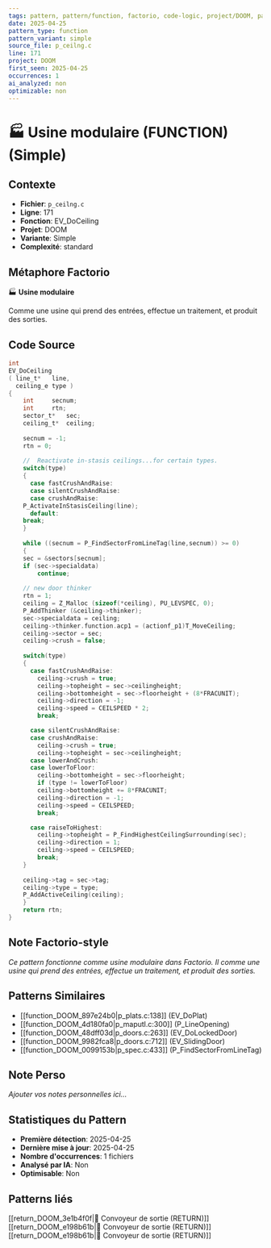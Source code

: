 ```yaml
---
tags: pattern, pattern/function, factorio, code-logic, project/DOOM, pattern/variant/simple
date: 2025-04-25
pattern_type: function
pattern_variant: simple
source_file: p_ceilng.c
line: 171
project: DOOM
first_seen: 2025-04-25
occurrences: 1
ai_analyzed: non
optimizable: non
---
```


# 🏭 Usine modulaire (FUNCTION) (Simple)

## Contexte
- **Fichier**: `p_ceilng.c`
- **Ligne**: 171
- **Fonction**: EV_DoCeiling
- **Projet**: DOOM
- **Variante**: Simple
- **Complexité**: standard

## Métaphore Factorio
🏭 **Usine modulaire**

Comme une usine qui prend des entrées, effectue un traitement, et produit des sorties.

## Code Source
```c
int
EV_DoCeiling
( line_t*	line,
  ceiling_e	type )
{
    int		secnum;
    int		rtn;
    sector_t*	sec;
    ceiling_t*	ceiling;
	
    secnum = -1;
    rtn = 0;
    
    //	Reactivate in-stasis ceilings...for certain types.
    switch(type)
    {
      case fastCrushAndRaise:
      case silentCrushAndRaise:
      case crushAndRaise:
	P_ActivateInStasisCeiling(line);
      default:
	break;
    }
	
    while ((secnum = P_FindSectorFromLineTag(line,secnum)) >= 0)
    {
	sec = &sectors[secnum];
	if (sec->specialdata)
	    continue;
	
	// new door thinker
	rtn = 1;
	ceiling = Z_Malloc (sizeof(*ceiling), PU_LEVSPEC, 0);
	P_AddThinker (&ceiling->thinker);
	sec->specialdata = ceiling;
	ceiling->thinker.function.acp1 = (actionf_p1)T_MoveCeiling;
	ceiling->sector = sec;
	ceiling->crush = false;
	
	switch(type)
	{
	  case fastCrushAndRaise:
	    ceiling->crush = true;
	    ceiling->topheight = sec->ceilingheight;
	    ceiling->bottomheight = sec->floorheight + (8*FRACUNIT);
	    ceiling->direction = -1;
	    ceiling->speed = CEILSPEED * 2;
	    break;

	  case silentCrushAndRaise:
	  case crushAndRaise:
	    ceiling->crush = true;
	    ceiling->topheight = sec->ceilingheight;
	  case lowerAndCrush:
	  case lowerToFloor:
	    ceiling->bottomheight = sec->floorheight;
	    if (type != lowerToFloor)
		ceiling->bottomheight += 8*FRACUNIT;
	    ceiling->direction = -1;
	    ceiling->speed = CEILSPEED;
	    break;

	  case raiseToHighest:
	    ceiling->topheight = P_FindHighestCeilingSurrounding(sec);
	    ceiling->direction = 1;
	    ceiling->speed = CEILSPEED;
	    break;
	}
		
	ceiling->tag = sec->tag;
	ceiling->type = type;
	P_AddActiveCeiling(ceiling);
    }
    return rtn;
}
```

## Note Factorio-style
*Ce pattern fonctionne comme usine modulaire dans Factorio. Il comme une usine qui prend des entrées, effectue un traitement, et produit des sorties.*

## Patterns Similaires
- [[function_DOOM_897e24b0|p_plats.c:138]] (EV_DoPlat)
- [[function_DOOM_4d180fa0|p_maputl.c:300]] (P_LineOpening)
- [[function_DOOM_48dff03d|p_doors.c:263]] (EV_DoLockedDoor)
- [[function_DOOM_9982fca8|p_doors.c:712]] (EV_SlidingDoor)
- [[function_DOOM_0099153b|p_spec.c:433]] (P_FindSectorFromLineTag)

## Note Perso
*Ajouter vos notes personnelles ici...*

## Statistiques du Pattern
- **Première détection**: 2025-04-25
- **Dernière mise à jour**: 2025-04-25
- **Nombre d'occurrences**: 1 fichiers
- **Analysé par IA**: Non
- **Optimisable**: Non

## Patterns liés
[[return_DOOM_3e1b4f0f|🚚 Convoyeur de sortie (RETURN)]]
[[return_DOOM_e198b61b|🚚 Convoyeur de sortie (RETURN)]]
[[return_DOOM_e198b61b|🚚 Convoyeur de sortie (RETURN)]]
